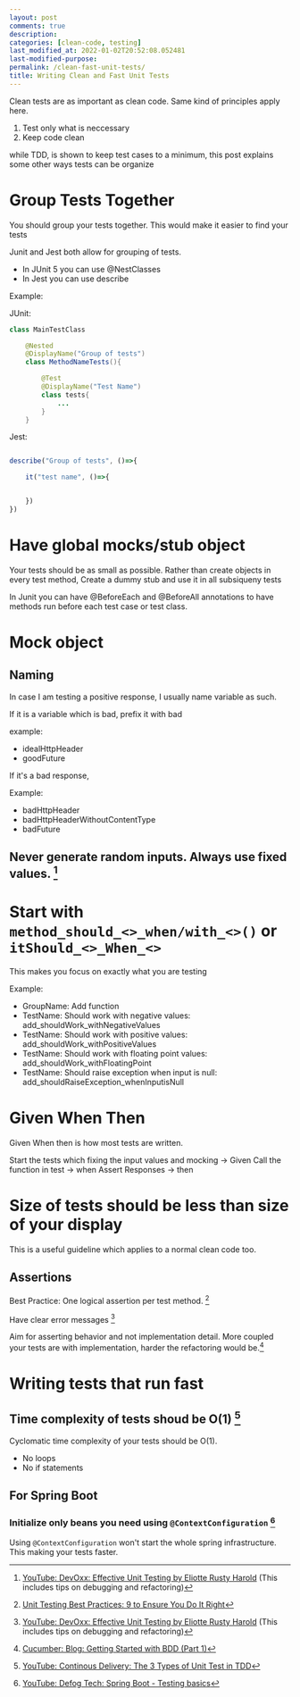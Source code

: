 ```yaml
---
layout: post
comments: true
description:
categories: [clean-code, testing]
last_modified_at: 2022-01-02T20:52:08.052481
last-modified-purpose:
permalink: /clean-fast-unit-tests/
title: Writing Clean and Fast Unit Tests
---
```


Clean tests are as important as clean code. Same kind of principles apply here.

1. Test only what is neccessary
2. Keep code clean

while TDD, is shown to keep test cases to a minimum, this post explains some other ways tests can be organize

# Group Tests Together

You should group your tests together. This would make it easier to find your tests

Junit and Jest both allow for grouping of tests.
- In JUnit 5 you can use @NestClasses
- In Jest you can use describe 


Example:

JUnit:

```java
class MainTestClass

    @Nested
    @DisplayName("Group of tests")
    class MethodNameTests(){

        @Test
        @DisplayName("Test Name")
        class tests{
            ...
        }
    }
```

Jest:

```js

describe("Group of tests", ()=>{

    it("test name", ()=>{


    })
})

```

# Have global mocks/stub object

Your tests should be as small as possible. Rather than create objects in every test method, Create a dummy stub and use it in all subsiqueny tests

In Junit you can have @BeforeEach and @BeforeAll annotations to have methods run before each test case or test class.

# Mock object

## Naming

In case I am testing a positive response, I usually name variable as such.

If it is a variable which is bad, prefix it with bad

example:
- idealHttpHeader
- goodFuture

If it's a bad response,

Example:
- badHttpHeader
- badHttpHeaderWithoutContentType
- badFuture

## Never generate random inputs. Always use fixed values. [^5]

# Start with `method_should_<>_when/with_<>()` or `itShould_<>_When_<>`

This makes you focus on exactly what you are testing

Example:
- GroupName: Add function
- TestName: Should work with negative values: add_shouldWork_withNegativeValues
- TestName: Should work with positive values: add_shouldWork_withPositiveValues
- TestName: Should work with floating point values: add_shouldWork_withFloatingPoint
- TestName: Should raise exception when input is null: add_shouldRaiseException_whenInputisNull

# Given When Then

Given When then is how most tests are written.

Start the tests which fixing the input values and mocking -> Given
Call the function in test -> when
Assert Responses -> then

# Size of tests should be less than size of your display

This is a useful guideline which applies to a normal clean code too.

## Assertions

Best Practice: One logical assertion per test method. [^4]

Have clear error messages [^5]

Aim for asserting behavior and not implementation detail. More coupled your tests are with implementation, harder the refactoring would be.[^6]

# Writing tests that run fast

## Time complexity of tests shoud be O(1) [^1]

Cyclomatic time complexity of your tests should be O(1).
- No loops
- No if statements

## For Spring Boot

### Initialize only beans you need using `@ContextConfiguration` [^3]

Using `@ContextConfiguration` won't start the whole spring infrastructure. This making your tests faster.

[^1]: [YouTube: Continous Delivery: The 3 Types of Unit Test in TDD](https://www.youtube.com/watch?v=W40mpZP9xQQ)
[^2]: [Stack Overflow: Unit Test Best Practices](https://stackoverflow.com/a/7398606)
[^3]: [YouTube: Defog Tech: Spring Boot - Testing basics](https://www.youtube.com/watch?v=Ekr4jxOIf4c)
[^4]: [Unit Testing Best Practices: 9 to Ensure You Do It Right](https://www.testim.io/blog/unit-testing-best-practices/)
[^5]: [YouTube: DevOxx: Effective Unit Testing by Eliotte Rusty Harold](https://www.youtube.com/watch?v=fr1E9aVnBxw) (This includes tips on debugging and refactoring)
[^6]: [Cucumber: Blog: Getting Started with BDD (Part 1)](https://cucumber.io/blog/bdd/getting-started-with-bdd-part-1/)